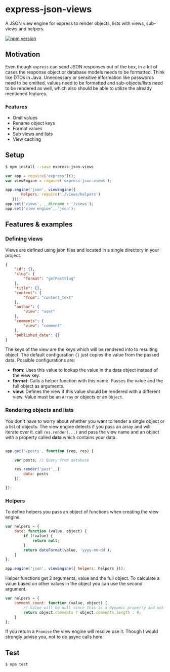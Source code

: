 # express-json-views
A JSON view engine for express to render objects, lists with views, sub-views and helpers.

[![npm version](https://badge.fury.io/js/express-json-views.svg)](https://badge.fury.io/js/express-json-views)

## Motivation
Even though ```express``` can send JSON responses out of the box, in a lot
of cases the response object or database models needs to be formatted. Think like DTOs in Java.
Unnecessary or sensitive information like passwords need to be omitted,
values need to be formatted and sub-objects/lists need to be
rendered as well, which also should be able to utilize the already mentioned features.

### Features
- Omit values
- Rename object keys
- Format values
- Sub views and lists
- View caching

## Setup
```bash
$ npm install --save express-json-views
```

```js
var app = require('express')();
var viewEngine = require('express-json-views');

app.engine('json', viewEngine({
       helpers: require('./views/helpers')
   }));
app.set('views', __dirname + '/views');
app.set('view engine', 'json');
```

## Features & examples

### Defining views
Views are defined using json files and located in a single directory in your project.
```json
{
	"id": {},
	"slug": {
		"format": "getPostSlug"
	},
	"title": {},
	"content": {
		"from": "content_text"
	},
	"author": {
		"view": "user"
	},
	"comments": {
		"view": "comment"
	},
	"published_date": {}
}
```
The keys of the view are the keys which will be rendered into to resulting object.
The default configuration ```{}``` just copies the value from the passed data.
Possible configurations are:

- **from**: Uses this value to lookup the value in the data object instead of the view key.
- **format**: Calls a helper function with this name. Passes the value and the full object as arguments.
- **view**: Defines the view if this value should be rendered with a different view. Value must be an ```Array``` or objects or an ```Object```.

### Rendering objects and lists
You don't have to worry about whether you want to render a single object or a list of objects.
The view engine detects if you pass an array and will iterate over it. call ```res.render(...)```
and pass the view name and an object with a property called **data** which contains your data.
```js

app.get('/posts', function (req, res) {

	var posts; // Query from database

	res.render('post', {
		data: posts
	});

});
```

### Helpers
To define helpers you pass an object of functions when creating the view engine.
```js
var helpers = {
	date: function (value, object) {
		if (!value) {
        	return null;
        }
        return dateFormat(value, 'yyyy-mm-dd');
	}
};

app.engine('json', viewEngine({ helpers: helpers }));
```

Helper functions get 2 arguments, value and the full object. To calculate a value based on other values
in the object you can use the second argument.
```js
var helpers = {
	comment_count: function (value, object) {
		// Value will be null since this is a dynamic property and not present in the data object
		return object.comments ? object.comments.length : 0;
	}
};
```
If you return a ```Promise``` the view engine will resolve use it. Though I would strongly advise you, not to do async calls here.

## Test
```bash
$ npm test
```
